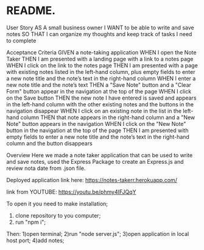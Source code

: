 # README.
User Story
AS A small business owner
I WANT to be able to write and save notes
SO THAT I can organize my thoughts and keep track of tasks I need to complete

Acceptance Criteria
GIVEN a note-taking application
WHEN I open the Note Taker
THEN I am presented with a landing page with a link to a notes page
WHEN I click on the link to the notes page
THEN I am presented with a page with existing notes listed in the left-hand column, plus empty fields to enter a new note title and the note’s text in the right-hand column
WHEN I enter a new note title and the note’s text
THEN a "Save Note" button and a "Clear Form" button appear in the navigation at the top of the page
WHEN I click on the Save button
THEN the new note I have entered is saved and appears in the left-hand column with the other existing notes and the buttons in the navigation disappear
WHEN I click on an existing note in the list in the left-hand column
THEN that note appears in the right-hand column and a "New Note" button appears in the navigation
WHEN I click on the "New Note" button in the navigation at the top of the page
THEN I am presented with empty fields to enter a new note title and the note’s text in the right-hand column and the button disappears

Overview 
Here we made a note taker application that can be used to write and save notes, used the Express Package to create an Express.js and review nota date from .json file. 

Deployed application link here: https://notes-takerr.herokuapp.com/

link from YOUTUBE: https://youtu.be/phmy4IFJQqY

To open it you need to make installation; 
1) clone repository to you computer;
2) run "npm i";

Then:
1)open terminal;
2)run "node server.js";
3)open application in local host port;
4)add notes;

